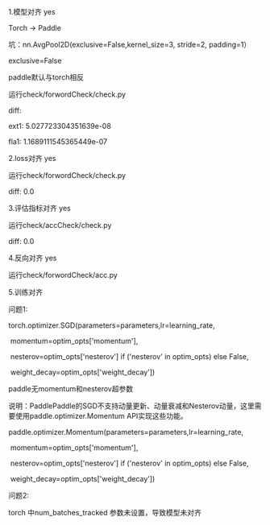 1.模型对齐 yes

Torch -> Paddle 

坑：nn.AvgPool2D(exclusive=False,kernel_size=3, stride=2, padding=1）

exclusive=False

paddle默认与torch相反

运行check/forwordCheck/check.py

diff:

ext1: 5.027723304351639e-08

fla1: 1.1689111545365449e-07



2.loss对齐 yes

运行check/forwordCheck/check.py

diff: 0.0

3.评估指标对齐 yes

运行check/accCheck/check.py

diff: 0.0



4.反向对齐 yes

运行check/forwordCheck/acc.py



5.训练对齐



问题1: 



torch.optimizer.SGD(parameters=parameters,lr=learning_rate,



​                momentum=optim_opts['momentum'],



​                nesterov=optim_opts['nesterov'] if ('nesterov' in optim_opts) else False,



​                weight_decay=optim_opts['weight_decay'])



paddle无momentum和nesterov超参数



说明：PaddlePaddle的SGD不支持动量更新、动量衰减和Nesterov动量，这里需要使用paddle.optimizer.Momentum API实现这些功能。



paddle.optimizer.Momentum(parameters=parameters,lr=learning_rate,



​                momentum=optim_opts['momentum'],



​                nesterov=optim_opts['nesterov'] if ('nesterov' in optim_opts) else False,



​                weight_decay=optim_opts['weight_decay'])





问题2:

torch 中num_batches_tracked 参数未设置，导致模型未对齐